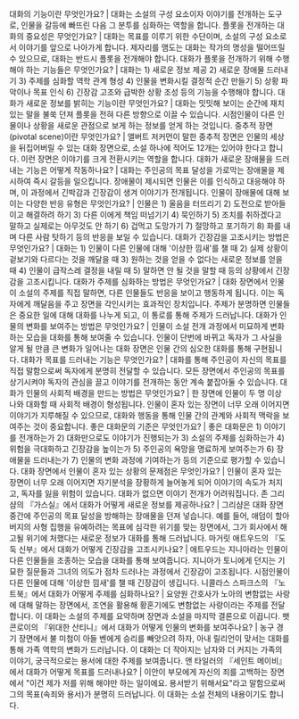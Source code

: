 대화의 기능이란 무엇인가요?	| 대화는 소설의 구성 요소이자 이야기를 전개하는 도구로, 인물을 갈등에 빠뜨린 다음 그 분투를 심화하는 역할을 합니다.
플롯을 전개하는 대화의 중요성은 무엇인가요?	| 대화는 목표를 이루기 위한 수단이며, 소설의 구성 요소로서 이야기를 앞으로 나아가게 합니다. 제자리를 맴도는 대화는 작가의 명성을 떨어뜨릴 수 있으므로, 대화는 반드시 플롯을 전개해야 합니다.
대화가 플롯을 전개하기 위해 수행해야 하는 기능들은 무엇인가요?	| 대화는 1) 새로운 정보 제공 2) 새로운 장애물 드러내기 3) 주제를 심화할 역학 관계 형성 4) 인물을 변화시킬 결정적 순간 만들기 5) 상황 파악이나 목표 인식 6) 긴장감 고조와 급박한 상황 조성 등의 기능을 수행해야 합니다.
대화가 새로운 정보를 밝히는 기능이란 무엇인가요?	| 대화는 밋밋해 보이는 순간에 재치 있는 말을 불쑥 던져 플롯을 전혀 다른 방향으로 이끌 수 있습니다. 시점인물이 다른 인물이나 상황을 새로운 관점으로 보게 하는 정보를 얻게 하는 것입니다.
중추적 장면(pivotal scene)이란 무엇인가요?	| 앨버트 저커먼이 말한 중추적 장면은 인물의 세상을 뒤집어버릴 수 있는 대화 장면으로, 소설 하나에 적어도 12개는 있어야 한다고 합니다. 이런 장면은 이야기를 크게 전환시키는 역할을 합니다.
대화가 새로운 장애물을 드러내는 기능은 어떻게 작동하나요?	| 대화는 주인공의 목표 달성을 가로막는 장애물을 제시하여 즉시 갈등을 일으킵니다. 장애물이 제시되면 인물은 이를 인식하고 대응해야 하며, 이 과정에서 긴박감과 긴장감이 생겨 이야기가 전개됩니다.
인물이 장애물에 대해 보이는 다양한 반응 유형은 무엇인가요?	| 인물은 1) 울음을 터뜨리기 2) 도전으로 받아들이고 해결하려 하기 3) 다른 이에게 책임 떠넘기기 4) 묵인하기 5) 조치를 취하겠다고 말하고 실제로는 아무것도 안 하기 6) 겁먹고 도망가기 7) 절망하고 포기하기 8) 화를 내며 다른 사람 탓하기 등의 반응을 보일 수 있습니다.
대화가 긴장감을 고조시키는 방법은 무엇인가요?	| 대화는 1) 인물이 다른 인물에 대해 '이상한 낌새'를 챌 때 2) 실제 상황이 겉보기와 다르다는 것을 깨달을 때 3) 원하는 것을 얻을 수 없다는 새로운 정보를 얻을 때 4) 인물이 급작스레 결정을 내릴 때 5) 말하면 안 될 것을 말할 때 등의 상황에서 긴장감을 고조시킵니다.
대화가 주제를 심화하는 방법은 무엇인가요?	| 대화 장면에서 인물이 소설의 주제를 직접 말하면, 다른 인물들도 반응을 보이고 행동하게 됩니다. 이는 독자에게 깨달음을 주고 장면을 각인시키는 효과적인 장치입니다. 주제가 분명하면 인물들은 중요한 일에 대해 대화를 나누게 되고, 이 통로를 통해 주제가 드러납니다.
대화가 인물의 변화를 보여주는 방법은 무엇인가요?	| 인물이 소설 전개 과정에서 미묘하게 변화하는 모습을 대화를 통해 보여줄 수 있습니다. 인물이 단번에 바뀌고 독자가 그 사실을 알게 될 만큼 큰 변화가 일어나는 대화 장면은 인물 간의 심오한 대화를 통해 구현됩니다.
대화가 목표를 드러내는 기능은 무엇인가요?	| 대화를 통해 주인공이 자신의 목표를 직접 말함으로써 독자에게 분명히 전달할 수 있습니다. 모든 장면에서 주인공의 목표를 상기시켜야 독자의 관심을 끌고 이야기를 전개하는 동안 계속 붙잡아둘 수 있습니다.
대화가 인물의 사회적 배경을 만드는 방법은 무엇인가요?	| 한 장면에 인물이 두 명 이상 나와 대화할 때 사회적 배경이 형성됩니다. 인물이 혼자 있는 장면이 너무 오래 이어지면 이야기가 지루해질 수 있으므로, 대화와 행동을 통해 인물 간의 관계와 사회적 맥락을 보여주는 것이 중요합니다.
좋은 대화문의 기준은 무엇인가요?	| 좋은 대화문은 1) 이야기를 전개하는가 2) 대화만으로도 이야기가 진행되는가 3) 소설의 주제를 심화하는가 4) 위험을 극대화하고 긴장감을 높이는가 5) 주인공의 욕망을 명료하게 보여주는가 6) 장애물을 드러내는가 7) 인물의 변화 과정에 기여하는가 등의 기준으로 평가할 수 있습니다.
대화 장면에서 인물이 혼자 있는 상황의 문제점은 무엇인가요?	| 인물이 혼자 있는 장면이 너무 오래 이어지면 자기분석을 장황하게 늘어놓게 되어 이야기의 속도가 처지고, 독자를 잃을 위험이 있습니다. 대화가 없으면 이야기 전개가 어려워집니다.
존 그리샴의 『가스실』에서 대화가 어떻게 새로운 정보를 제공하나요?	| 그리샴은 대화 장면 중간에 주인공의 목표 달성을 방해하는 장애물을 던져 넣습니다. 예를 들어, 애덤이 할아버지의 사형 집행을 유예하려는 목표에 심각한 위기를 맞는 장면에서, 그가 회사에서 해고될 위기에 처했다는 새로운 정보가 대화를 통해 드러납니다.
마거릿 애트우드의 『도둑 신부』에서 대화가 어떻게 긴장감을 고조시키나요?	| 애트우드는 지니아라는 인물이 다른 인물들을 조종하는 모습을 대화를 통해 보여줍니다. 지니아가 토니에게 던지는 기묘한 질문들과 그녀의 의도가 점차 드러나는 과정에서 긴장감이 고조됩니다. 시점인물이 다른 인물에 대해 '이상한 낌새'를 챌 때 긴장감이 생깁니다.
니콜라스 스파크스의 『노트북』에서 대화가 어떻게 주제를 심화하나요?	| 요양원 간호사가 노아의 변함없는 사랑에 대해 말하는 장면에서, 조연을 활용해 황혼기에도 변함없는 사랑이라는 주제를 전달합니다. 이 대화는 소설의 주제를 요약하며 장면과 소설을 마지막 결론으로 이끕니다.
팻 콘로이의 『위대한 산티니』에서 대화가 어떻게 인물의 변화를 보여주나요?	| 농구 경기 장면에서 불 미첨이 아들 벤에게 승리를 빼앗으려 하자, 아내 릴리언이 맞서는 대화를 통해 가족 역학의 변화가 드러납니다. 이 대화는 더 작아지는 남자와 더 커지는 가족의 이야기, 궁극적으로는 용서에 대한 주제를 보여줍니다.
앤 타일러의 『세인트 메이비』에서 대화가 어떻게 목표를 드러내나요?	| 이안이 부모에게 자신의 죄를 고백하는 장면에서 "이건 제가 저를 위해 해야만 하는 일이에요. 용서받기 위해서요"라고 말함으로써 그의 목표(속죄와 용서)가 분명히 드러납니다. 이 대화는 소설 전체의 내용이기도 합니다.